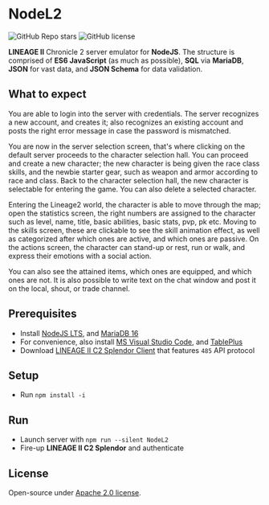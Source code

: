 # NodeL2

![GitHub Repo stars](https://img.shields.io/github/stars/dkoluris/nodel2?color=success) ![GitHub license](https://img.shields.io/github/license/dkoluris/nodel2?color=informational)

**LINEAGE II** Chronicle 2 server emulator for **NodeJS**. The structure is comprised of **ES6 JavaScript** (as much as possible), **SQL** via **MariaDB**, **JSON** for vast data, and **JSON Schema** for data validation.

## What to expect
You are able to login into the server with credentials. The server recognizes a new account, and creates it; also recognizes an existing account and posts the right error message in case the password is mismatched.

You are now in the server selection screen, that's where clicking on the default server proceeds to the character selection hall. You can proceed and create a new character; the new character is being given the race class skills, and the newbie starter gear, such as weapon and armor according to race and class. Back to the character selection hall, the new character is selectable for entering the game. You can also delete a selected character.

Entering the Lineage2 world, the character is able to move through the map; open the statistics screen, the right numbers are assigned to the character such as level, name, title, basic abilities, basic stats, pvp, pk etc. Moving to the skills screen, these are clickable to see the skill animation effect, as well as categorized after which ones are active, and which ones are passive. On the actions screen, the character can stand-up or rest, run or walk, and express their emotions with a social action.

You can also see the attained items, which ones are equipped, and which ones are not. It is also possible to write text on the chat window and post it on the local, shout, or trade channel.

## Prerequisites
* Install [NodeJS LTS](https://nodejs.org/en/download), and [MariaDB 16](https://mariadb.org/download/?t=mariadb&p=mariadb&r=10.6.12)
* For convenience, also install [MS Visual Studio Code](https://code.visualstudio.com/download), and [TablePlus](https://tableplus.com/download)
* Download [LINEAGE II C2 Splendor Client](https://drive.google.com/drive/folders/1kdVS2ymqmK3vzufEt5hUnij6pWS8BcZb?usp=sharing) that features `485` API protocol

## Setup
* Run `npm install -i`

## Run
* Launch server with `npm run --silent NodeL2`
* Fire-up **LINEAGE II C2 Splendor** and authenticate

## License
Open-source under [Apache 2.0 license](https://www.apache.org/licenses/LICENSE-2.0).
